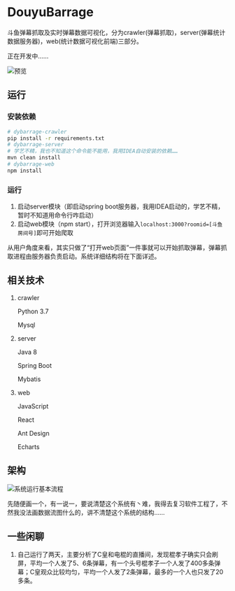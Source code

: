 # DouyuBarrage

斗鱼弹幕抓取及实时弹幕数据可视化，分为crawler(弹幕抓取)，server(弹幕统计数据服务器)，web(统计数据可视化前端)三部分。

正在开发中……

![预览](https://github.com/Crawler995/DouyuBarrage/blob/master/doc/preview.png)

## 运行

### 安装依赖
```bash
# dybarrage-crawler
pip install -r requirements.txt
# dybarrage-server
# 学艺不精，我也不知道这个命令能不能用，我用IDEA自动安装的依赖……
mvn clean install
# dybarrage-web
npm install
```

### 运行

1. 启动server模块（即启动spring boot服务器，我用IDEA启动的，学艺不精，暂时不知道用命令行咋启动）
2. 启动web模块（npm start），打开浏览器输入`localhost:3000?roomid=[斗鱼房间号]`即可开始爬取

从用户角度来看，其实只做了“打开web页面”一件事就可以开始抓取弹幕，弹幕抓取进程由服务器负责启动。系统详细结构将在下面详述。

## 相关技术

1. crawler

   Python 3.7

   Mysql

2. server

   Java 8

   Spring Boot

   Mybatis

3. web

   JavaScript

   React

   Ant Design

   Echarts
   
## 架构

   ![系统运行基本流程](https://github.com/Crawler995/DouyuBarrage/blob/master/doc/process.jpg)

先随便画一个，有一说一，要说清楚这个系统有丶难，我得去复习软件工程了，不然我没法画数据流图什么的，讲不清楚这个系统的结构……

## 一些闲聊

1. 自己运行了两天，主要分析了C皇和电棍的直播间，发现棍孝子确实只会刷屏，平均一个人发了5、6条弹幕，有一个头号棍孝子一个人发了400多条弹幕；C皇观众比较均匀，平均一个人发了2条弹幕，最多的一个人也只发了20多条。